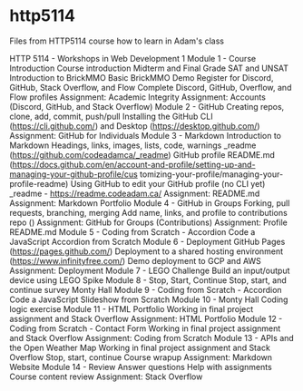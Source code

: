 # http5114
Files from HTTP5114 course
how to learn in Adam's class


HTTP 5114 - Workshops in Web Development 1
Module 1 - Course Introduction
Course introduction
Midterm and Final Grade
SAT and UNSAT
Introduction to BrickMMO
Basic BrickMMO Demo
Register for Discord, GitHub, Stack Overflow, and Flow
Complete Discord, GitHub, Overflow, and Flow profiles
Assignment: Academic Integrity
Assignment: Accounts (Discord, GitHub, and Stack Overflow)
Module 2 - GitHub
Creating repos, clone, add, commit, push/pull
Installing the GitHub CLI (https://cli.github.com/) and Desktop (https://desktop.github.com/)
Assignment: GitHub for Individuals
Module 3 - Markdown
Introduction to Markdown
Headings, links, images, lists, code, warnings
_readme (https://github.com/codeadamca/_readme)
GitHub profile README.md
(https://docs.github.com/en/account-and-profile/setting-up-and-managing-your-github-profile/cus
tomizing-your-profile/managing-your-profile-readme)
Using GitHub to edit your GitHub profile (no CLI yet)
_readme - https://readme.codeadam.ca/
Assignment: README.md
Assignment: Markdown Portfolio
Module 4 - GitHub in Groups
Forking, pull requests, branching, merging
Add name, links, and profile to contributions repo ()
Assignment: GitHub for Groups (Contributions)
Assignment: Profile README.md
Module 5 - Coding from Scratch - Accordion
Code a JavaScript Accordion from Scratch
Module 6 - Deployment
GitHub Pages (https://pages.github.com/)
Deployment to a shared hosting environment (https://www.infinityfree.com/)
Demo deployment to GCP and AWS
Assignment: Deployment
Module 7 - LEGO Challenge
Build an input/output device using LEGO Spike
Module 8 - Stop, Start, Continue
Stop, start, and continue survey
Monty Hall
Module 9 - Coding from Scratch - Accordion
Code a JavaScript Slideshow from Scratch
Module 10 - Monty Hall
Coding logic exercise
Module 11 - HTML Portfolio
Working in final project assignment and Stack Overflow
Assignment: HTML Portfolio
Module 12 - Coding from Scratch - Contact Form
Working in final project assignment and Stack Overflow
Assignment: Coding from Scratch
Module 13 - APIs and the Open Weather Map
Working in final project assignment and Stack Overflow
Stop, start, continue
Course wrapup
Assignment: Markdown Website
Module 14 - Review
Answer questions
Help with assignments
Course content review
Assignment: Stack Overflow
